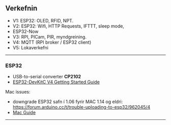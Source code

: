 ## Verkefnin

- V1: ESP32: OLED, RFID, NPT.
- V2: ESP32: Wifi, HTTP Requests, IFTTT, sleep mode, 
- ESP32-Now
- V3: RPI, PICam, PIR, myndgreining. 
- V4: MQTT (RPI broker / ESP32 client)
- V5: Lokaverkefni

---

### ESP32
- USB-to-serial converter **CP2102** 
- [ESP32-DevKitC V4 Getting Started Guide](https://docs.espressif.com/projects/esp-idf/en/latest/esp32/hw-reference/esp32/get-started-devkitc.html#esp32-devkitc-v4-getting-started-guide)

Mac issues:
   - downgrade ESP32 safn í 1.06 fyrir MAC 1.14 og eldri: https://forum.arduino.cc/t/trouble-uploading-to-esp32/962045/4
   - [Mac Guide](https://www.hackster.io/shahizat005/getting-started-with-esp32-on-a-mac-4b3997#toc-installing-esp32-add-on-in-arduino-ide-4)

---


